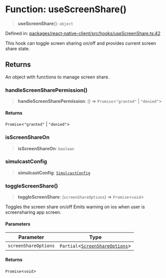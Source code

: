 # Function: useScreenShare()

> **useScreenShare**(): `object`

Defined in: [packages/react-native-client/src/hooks/useScreenShare.ts:42](https://github.com/fishjam-cloud/mobile-client-sdk/blob/a60616b68cd043388665165d49f98ce759f80517/packages/react-native-client/src/hooks/useScreenShare.ts#L42)

This hook can toggle screen sharing on/off and provides current screen share state.

## Returns

An object with functions to manage screen share.

### handleScreenSharePermission()

> **handleScreenSharePermission**: () => `Promise`\<`"granted"` \| `"denied"`\>

#### Returns

`Promise`\<`"granted"` \| `"denied"`\>

### isScreenShareOn

> **isScreenShareOn**: `boolean`

### simulcastConfig

> **simulcastConfig**: [`SimulcastConfig`](../type-aliases/SimulcastConfig.md)

### toggleScreenShare()

> **toggleScreenShare**: (`screenShareOptions`) => `Promise`\<`void`\>

Toggles the screen share on/off
Emits warning on ios when user is screensharing app screen.

#### Parameters

| Parameter | Type |
| ------ | ------ |
| `screenShareOptions` | `Partial`\<[`ScreenShareOptions`](../type-aliases/ScreenShareOptions.md)\> |

#### Returns

`Promise`\<`void`\>
